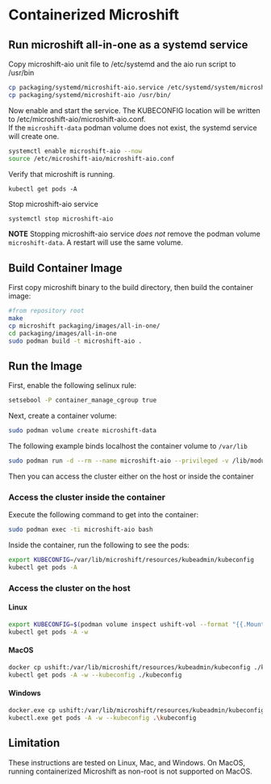 # Containerized Microshift 

## Run microshift all-in-one as a systemd service

Copy microshift-aio unit file to /etc/systemd and the aio run script to /usr/bin

```bash
cp packaging/systemd/microshift-aio.service /etc/systemd/system/microshift-aio.service
cp packaging/systemd/microshift-aio /usr/bin/
```
Now enable and start the service. The KUBECONFIG location will be written to /etc/microshift-aio/microshift-aio.conf.    
If the `microshift-data` podman volume does not exist, the systemd service will create one.

```bash
systemctl enable microshift-aio --now
source /etc/microshift-aio/microshift-aio.conf
```

Verify that microshift is running.
```
kubectl get pods -A
```

Stop microshift-aio service

```bash
systemctl stop microshift-aio
```

**NOTE** Stopping microshift-aio service _does not_ remove the podman volume `microshift-data`.
A restart will use the same volume.

## Build Container Image
First copy microshift binary to the build directory, then build the container image:
```bash
#from repository root
make
cp microshift packaging/images/all-in-one/
cd packaging/images/all-in-one
sudo podman build -t microshift-aio .
```

## Run the Image

First, enable the following selinux rule:
```bash
setsebool -P container_manage_cgroup true
```
Next, create a container volume:
```bash
sudo podman volume create microshift-data
```
The following example binds localhost the container volume to `/var/lib`

```bash
sudo podman run -d --rm --name microshift-aio --privileged -v /lib/modules:/lib/modules -v microshift-data:/var/lib  -p 6443:6443 microshift-aio  
```

Then you can access the cluster either on the host or inside the container

### Access the cluster inside the container
Execute the following command to get into the container:
```bash
sudo podman exec -ti microshift-aio bash
```
Inside the container, run the following to see the pods:
```bash
export KUBECONFIG=/var/lib/microshift/resources/kubeadmin/kubeconfig
kubectl get pods -A
```

### Access the cluster on the host
#### Linux
```bash
export KUBECONFIG=$(podman volume inspect ushift-vol --format "{{.Mountpoint}}")/microshift/resources/kubeadmin/kubeconfig
kubectl get pods -A -w
```
#### MacOS
```bash
docker cp ushift:/var/lib/microshift/resources/kubeadmin/kubeconfig ./kubeconfig
kubectl get pods -A -w --kubeconfig ./kubeconfig
```
#### Windows
```bash
docker.exe cp ushift:/var/lib/microshift/resources/kubeadmin/kubeconfig .\kubeconfig
kubectl.exe get pods -A -w --kubeconfig .\kubeconfig
```
## Limitation

These instructions are tested on Linux, Mac, and Windows. 
On MacOS, running containerized Microshift as non-root is not supported on MacOS.

